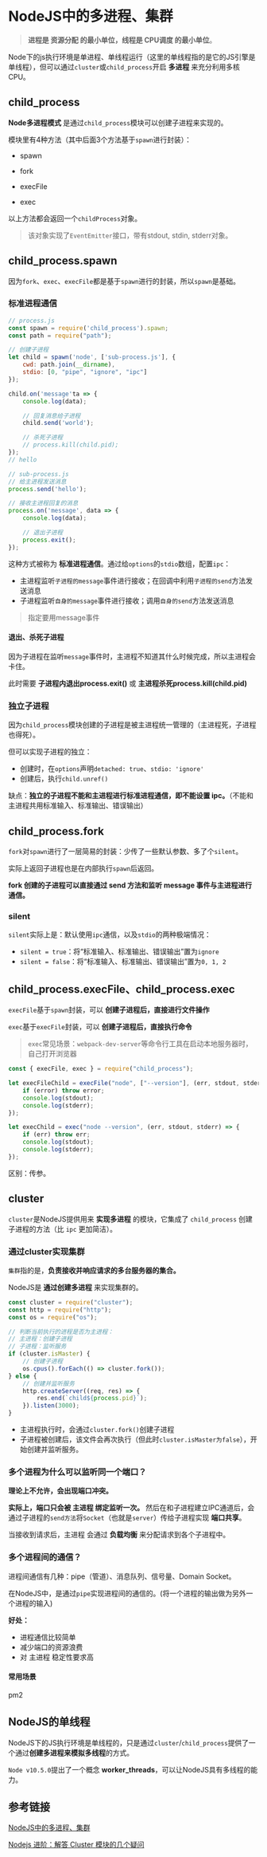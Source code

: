 # NodeJS中的多进程、集群
> **进程是 资源分配 的最小单位，线程是 CPU调度 的最小单位**。

Node下的js执行环境是单进程、单线程运行（这里的单线程指的是它的JS引擎是单线程），但可以通过`cluster`或`child_process`开启 **多进程** 来充分利用多核CPU。



## child_process
**Node多进程模式** 是通过`child_process`模块可以创建子进程来实现的。

模块里有4种方法（其中后面3个方法基于`spawn`进行封装）：
 - spawn

 - fork

 - execFile
 
 - exec

以上方法都会返回一个`childProcess`对象。
> 该对象实现了`EventEmitter`接口，带有stdout, stdin, stderr对象。

## child_process.spawn
因为`fork`、`exec`、`execFile`都是基于`spawn`进行的封装，所以`spawn`是基础。

### 标准进程通信
```js
// process.js
const spawn = require('child_process').spawn;
const path = require("path");

// 创建子进程
let child = spawn('node', ['sub-process.js'], {
    cwd: path.join(__dirname),
    stdio: [0, "pipe", "ignore", "ipc"]
});

child.on('message'ta => {
    console.log(data);

    // 回复消息给子进程
    child.send('world');

    // 杀死子进程
    // process.kill(child.pid);
});
// hello
```

```js
// sub-process.js
// 给主进程发送消息
process.send('hello');

// 接收主进程回复的消息
process.on('message', data => {
    console.log(data);

    // 退出子进程
    process.exit();
});
```
这种方式被称为 **标准进程通信**。通过给`options`的`stdio`数组，配置`ipc`：
 - 主进程监听`子进程的message`事件进行接收；在回调中利用`子进程的send`方法发送消息
 - 子进程监听`自身的message`事件进行接收；调用`自身的send`方法发送消息
> 指定要用message事件

#### 退出、杀死子进程
因为子进程在监听`message`事件时，主进程不知道其什么时候完成，所以主进程会卡住。

此时需要 **子进程内退出process.exit()** 或 **主进程杀死process.kill(child.pid)**

### 独立子进程
因为`child_process`模块创建的子进程是被主进程统一管理的（主进程死，子进程也得死）。

但可以实现子进程的独立：
 - 创建时，在`options`声明`detached: true`、`stdio: 'ignore'`
 - 创建后，执行`child.unref()`

缺点：**独立的子进程不能和主进程进行标准进程通信，即不能设置 ipc。**（不能和主进程共用标准输入、标准输出、错误输出）



## child_process.fork
`fork`对`spawn`进行了一层简易的封装：少传了一些默认参数、多了个`silent`。

实际上返回子进程也是在内部执行`spawn`后返回。


**fork 创建的子进程可以直接通过 send 方法和监听 message 事件与主进程进行通信。**

### silent
`silent`实际上是：默认使用`ipc`通信，以及`stdio`的两种极端情况：
 - `silent = true`：将“标准输入、标准输出、错误输出”置为`ignore`
 - `silent = false`：将“标准输入、标准输出、错误输出”置为`0, 1, 2`





## child_process.execFile、child_process.exec
`execFile`基于`spawn`封装，可以 **创建子进程后，直接进行文件操作**

`exec`基于`execFile`封装，可以 **创建子进程后，直接执行命令**
 > `exec`常见场景：`webpack-dev-server`等命令行工具在启动本地服务器时，自己打开浏览器

```js
const { execFile, exec } = require("child_process");

let execFileChild = execFile("node", ["--version"], (err, stdout, stderr) => {
    if (error) throw error;
    console.log(stdout);
    console.log(stderr);
});

let execChild = exec("node --version", (err, stdout, stderr) => {
    if (err) throw err;
    console.log(stdout);
    console.log(stderr);
});
```

区别：传参。


## cluster
`cluster`是NodeJS提供用来 **实现多进程** 的模块，它集成了 `child_process` 创建子进程的方法（比 `ipc` 更加简洁）。

### 通过cluster实现集群
`集群`指的是，**负责接收并响应请求的多台服务器的集合。**

NodeJS是 **通过创建多进程** 来实现集群的。
```js
const cluster = require("cluster");
const http = require("http");
const os = require("os");

// 判断当前执行的进程是否为主进程：
// 主进程：创建子进程
// 子进程：监听服务
if (cluster.isMaster) {
    // 创建子进程
    os.cpus().forEach(() => cluster.fork());
} else {
    // 创建并监听服务
    http.createServer((req, res) => {
        res.end(`child${process.pid}`);
    }).listen(3000);
}
```
 - 主进程执行时，会通过`cluster.fork()`创建子进程
 - 子进程被创建后，该文件会再次执行（但此时`cluster.isMaster为false`），开始创建并监听服务。

### 多个进程为什么可以监听同一个端口？
**理论上不允许，会出现端口冲突。**

**实际上，端口只会被 主进程 绑定监听一次。** 然后在和子进程建立IPC通道后，会通过子进程的`send方法`将`Socket`（也就是`server`）传给子进程实现 **端口共享**。

当接收到请求后，主进程 会通过 **负载均衡** 来分配请求到各个子进程中。

### 多个进程间的通信？
进程间通信有几种：pipe（管道）、消息队列、信号量、Domain Socket。

在NodeJS中，是通过`pipe`实现进程间的通信的。(将一个进程的输出做为另外一个进程的输入)





**好处：**
 - 进程通信比较简单
 - 减少端口的资源浪费
 - 对 主进程 稳定性要求高







#### 常用场景
pm2

<!-- 
利用cluster，可以创建一个负载均衡的集群，自动分配CPU多核资源（可以自动完成子进程worker分配request的事情）。 -->

## NodeJS的单线程
NodeJS下的JS执行环境是单线程的，只是通过`cluster`/`child_process`提供了一个通过**创建多进程来模拟多线程**的方式。

`Node v10.5.0`提出了一个概念 **worker_threads**，可以让NodeJS具有多线程的能力。




## 参考链接
[NodeJS中的多进程、集群](https://juejin.im/post/5bbd83f5e51d450e894e4f3a#heading-7)

[Nodejs 进阶：解答 Cluster 模块的几个疑问](https://zhuanlan.zhihu.com/p/112597848)